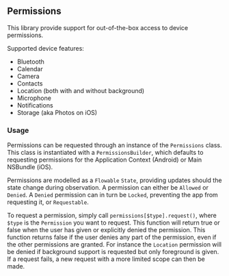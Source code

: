 ## Permissions

This library provide support for out-of-the-box access to device permissions.

Supported device features:
 - Bluetooth
 - Calendar
 - Camera
 - Contacts
 - Location (both with and without background)
 - Microphone
 - Notifications
 - Storage (aka Photos on iOS)

### Usage
Permissions can be requested through an instance of the `Permissions` class. This class is instantiated with a `PermissionsBuilder`, which defaults to requesting permissions for the Application Context (Android) or Main NSBundle (iOS).

Permissions are modelled as a `Flowable` `State`, providing updates should the state change during observation. A permission can either be `Allowed` or `Denied`. A `Denied` permission can in turn be `Locked`, preventing the app from requesting it, or `Requestable`.

To request a permission, simply call `permissions[$type].request()`, where `$type` is the `Permission` you want to request. This function will return true or false when the user has given or explicitly denied the permission. This function returns false if the user denies any part of the permission, even if the other permissions are granted. For instance the `Location` permission will be denied if background support is requested but only foreground is given. If a request fails, a new request with a more limited scope can then be made.